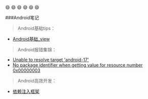  :smile: :smile: :smile: :smile: :smile: :smile:

###Android笔记

>Android基础tips：

- [Android基础_view](https://github.com/ZM-Fight/Android_Notes/blob/master/Android%E5%9F%BA%E7%A1%80tips/Android%E5%9F%BA%E7%A1%80_view.md)


>Android报错集锦：

- [Unable to resolve target 'android-17'](https://github.com/ZM-Fight/Android_Notes/blob/master/Android%E6%8A%A5%E9%94%99%E9%9B%86%E9%94%A6/Unable%20to%20resolve%20target%20'android-17.md)
- [No package identifier when getting value for resource number 0x00000003](https://github.com/ZM-Fight/Android_Notes/blob/master/Android%E6%8A%A5%E9%94%99%E9%9B%86%E9%94%A6/No%20package%20identifier%20when%20getting%20value%20for%20resource%20number%200x00000003.md)


>Android高效开发：

- [依赖注入框架](https://github.com/ZM-Fight/Android_Notes/blob/master/Android%E9%AB%98%E6%95%88%E5%BC%80%E5%8F%91/%E4%BE%9D%E8%B5%96%E6%B3%A8%E5%85%A5%E6%A1%86%E6%9E%B6.md)
